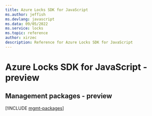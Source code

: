 ```yaml
---
title: Azure Locks SDK for JavaScript
ms.author: jeffish
ms.devlang: javascript
ms.data: 09/05/2022
ms.service: locks
ms.topic: reference
author: xirzec
description: Reference for Azure Locks SDK for JavaScript
---
```

# Azure Locks SDK for JavaScript - preview

## Management packages - preview
[!INCLUDE [mgmt-packages](locks-mgmt-index.md)]